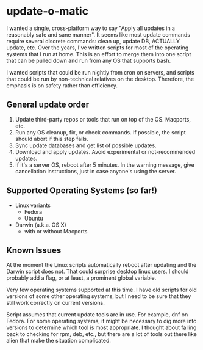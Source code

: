 # update-o-matic

I wanted a single, cross-platform way to say "Apply all updates in a reasonably
safe and sane manner".  It seems like most update commands require several
discrete commands: clean up, update DB, ACTUALLY update, etc.
Over the years, I've written scripts for most of the
operating systems that I run at home. This is an effort to merge them into
one script that can be pulled down and run from any OS that supports bash.

I wanted scripts that could be run nightly from cron on servers, and scripts
that could be run by non-technical relatives on the desktop. Therefore, the
emphasis is on safety rather than efficiency.

## General update order
1. Update third-party repos or tools that run on top of the OS. Macports, etc.
2. Run any OS cleanup, fix, or check commands. If possible, the script should
   abort if this step fails.
3. Sync update databases and get list of possible updates.
4. Download and apply updates. Avoid experimental or not-recommended updates.
5. If it's a server OS, reboot after 5 minutes. In the warning message,
   give cancellation instructions, just in case anyone's using the server.

## Supported Operating Systems (so far!)
* Linux variants
  * Fedora
  * Ubuntu
* Darwin (a.k.a. OS X)
  * with or without Macports

## Known Issues

At the moment the Linux scripts automatically reboot after updating and the
Darwin script does not. That could surprise desktop linux users. I should
probably add a flag, or at least, a prominent global variable.

Very few operating systems supported at this time. I have old scripts for old
versions of some other operating systems, but I need to be sure that they still
work correctly on current versions.

Script assumes that current update tools are in use. For example, dnf on Fedora.
For some operating systems, it might be necessary to dig more into versions
to determine which tool is most appropriate. I thought about falling back to
checking for rpm, deb, etc., but there are a lot of tools out there like alien
that make the situation complicated.


